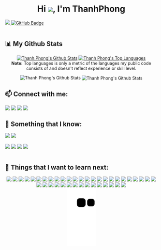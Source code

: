 <h1 align="center">Hi <img src="https://raw.githubusercontent.com/MartinHeinz/MartinHeinz/master/wave.gif" width="30px">, I'm ThanhPhong</h1>


<a href="https://github.com/Meghna-DAS/github-profile-views-counter">
    <img src="https://komarev.com/ghpvc/?username=HiImPhong">
</a>
<a href="https://github.com/HiImPhong?tab=followers"><img src="https://img.shields.io/github/followers/HiImPhong?label=Followers&style=social" alt="GitHub Badge"></a>
</br>
</br>

## 📊 My Github Stats

<p align="center">
  <a href="https://github.com/HiImPhong/github-readme-stats"><img alt="Thanh Phong's Github Stats" wight="400px" height="150px" src="https://github-readme-stats.vercel.app/api?username=HiImPhong&count_private=true&show_icons=true&theme=tokyonight&hide_border=true" /></a>
  <a href="https://github.com/HiImPhong/github-readme-stats"><img alt="Thanh Phong's Top Languages" width="autoauto" height="150px" src="https://github-readme-stats.vercel.app/api/top-langs/?username=HiImPhong&layout=compact&theme=tokyonight&hide_border=true" /></a>
<br/>
<b>Note:</b> Top languages is only a metric of the languages my public code consists of and doesn't reflect experience or skill level.
</p>
<p align="center">
<img width="autoauto" height="150px" alt="Thanh Phong's Github Stats" src="https://github-readme-streak-stats.herokuapp.com/?user=HiImPhong&theme=react&hide_border=true" />
<img align="center" height="240px" wight="auto" alt="Thanh Phong's Github Stats" src="https://activity-graph.herokuapp.com/graph?username=HiImPhong&theme=react-dark&hide_border=true" />
</p>

## 📫 Connect with me:

<p align="left">
<a href = ""><img src="https://img.icons8.com/fluent/48/000000/linkedin.png"/></a>
<a href = ""><img src="https://img.icons8.com/fluent/48/000000/twitter.png"/></a>
<a href = ""><img src="https://img.icons8.com/fluent/48/000000/instagram-new.png"/></a>
<a href = ""><img src="https://img.icons8.com/fluent/48/000000/facebook.png"/></a>
</p>

## 🚀 Something that I know:
<a><img src="https://img.shields.io/badge/HTML5-E34F26?style=for-the-badge&logo=html5&logoColor=white"></a>
<a><img src="https://img.shields.io/badge/CSS3-1572B6?style=for-the-badge&logo=css3&logoColor=white"></a>
</br>
</br>
<a><img src="https://img.shields.io/badge/Wordpress-21759B?style=for-the-badge&logo=wordpress&logoColor=white"></a>
<a><img src="https://img.shields.io/badge/Wix-000?style=for-the-badge&logo=wix&logoColor=white"></a>
<a><img src="https://img.shields.io/badge/-WooCommerce-96588A?style=for-the-badge&labelColor=black&logo=WooCommerce&logoColor=96588A)"></a>
<a><img src="https://img.shields.io/badge/Blogger-FF5722?style=for-the-badge&logo=blogger&logoColor=white"></a>
</br>
</br>




## 🎯 Things that I want to learn next:

<p align="center">
<a><img src="https://img.shields.io/badge/Bootstrap-563D7C?style=for-the-badge&logo=bootstrap&logoColor=white"></a>
<a><img src="https://img.shields.io/badge/-Materialize-252B2D?style=for-the-badge&labelColor=EF1970&logo=Matomo&logoColor=EF1970)"></a>
<a><img src="https://img.shields.io/badge/-Bulma-00D1B2?style=for-the-badge&labelColor=black&logo=Bulma&logoColor=00D1B2)"></a>
<a><img src="https://img.shields.io/badge/Tailwind_CSS-38B2AC?style=for-the-badge&logo=tailwind-css&logoColor=white"></a>
<a><img src="https://img.shields.io/badge/JavaScript-323330?style=for-the-badge&logo=javascript&logoColor=F7DF1E"></a>
<a><img src="https://img.shields.io/badge/-JSON-000000?style=for-the-badge&labelColor=000000&logo=JSON&logoColor=000000)"></a>
<a><img src="https://img.shields.io/badge/Sass-CC6699?style=for-the-badge&logo=sass&logoColor=white"></a>
<a><img src="https://img.shields.io/badge/Gulp-CF4647?style=for-the-badge&logo=gulp&logoColor=white"></a>
<a><img src="https://img.shields.io/badge/Pug-E3C29B?style=for-the-badge&logo=pug&logoColor=black"></a>
<a><img src="https://img.shields.io/badge/Chart.js-FF6384?style=for-the-badge&logo=chartdotjs&logoColor=white"></a>
<a><img src="https://img.shields.io/badge/TypeScript-007ACC?style=for-the-badge&logo=typescript&logoColor=white"></a>
<a><img src="https://img.shields.io/badge/Webpack-8DD6F9?style=for-the-badge&logo=Webpack&logoColor=white"></a>
<a><img src="https://img.shields.io/badge/React-20232A?style=for-the-badge&logo=react&logoColor=61DAFB"></a>
<a><img src="https://img.shields.io/badge/Redux-593D88?style=for-the-badge&logo=redux&logoColor=white"></a>
<a><img src="https://img.shields.io/badge/React_Router-CA4245?style=for-the-badge&logo=react-router&logoColor=white"></a>
<a><img src="https://img.shields.io/badge/Postman-FF6C37?style=for-the-badge&logo=Postman&logoColor=white"></a>
<a><img src="https://img.shields.io/badge/Redux%20saga-86D46B?style=for-the-badge&logo=redux%20saga&logoColor=999999"></a>
<a><img src="https://img.shields.io/badge/styled--components-DB7093?style=for-the-badge&logo=styled-components&logoColor=white"></a>
<a><img src="https://img.shields.io/badge/Material%20UI-007FFF?style=for-the-badge&logo=mui&logoColor=white"></a>
<a><img src="https://img.shields.io/badge/semantic%20ui%20react-35BDB2?style=for-the-badge&logo=semanticuireact&logoColor=white"></a>
<a><img src="https://img.shields.io/badge/Chakra--UI-319795?style=for-the-badge&logo=chakra-ui&logoColor=white"></a>
<a><img src="https://img.shields.io/badge/eslint-3A33D1?style=for-the-badge&logo=eslint&logoColor=white"></a>
<a><img src="https://img.shields.io/badge/-JSON%20Web%20Tokens-000000?style=for-the-badge&labelColor=black&logo=JSONWebTokens&logoColor=000000)"></a>
<a><img src="https://img.shields.io/badge/react%20table-FF4154?style=for-the-badge&logo=react%20table&logoColor=white"></a>
<a><img src="https://img.shields.io/badge/firebase-ffca28?style=for-the-badge&logo=firebase&logoColor=black"></a>
<a><img src="https://img.shields.io/badge/-Next.JS-000000?style=for-the-badge&labelColor=black&logo=Next.js&logoColor=000000)"></a>
<a><img src="https://img.shields.io/badge/VIM-%2311AB00.svg?&style=for-the-badge&logo=vim&logoColor=white"></a>
<a><img src="https://img.shields.io/badge/Vue.js-35495E?style=for-the-badge&logo=vuedotjs&logoColor=4FC08D"></a>
<a><img src="https://img.shields.io/badge/Vite-B73BFE?style=for-the-badge&logo=vite&logoColor=FFD62E"></a>
<a><img src="https://img.shields.io/badge/nuxt.js-00C58E?style=for-the-badge&logo=nuxtdotjs&logoColor=white"></a>
<a><img src="https://img.shields.io/badge/Vuetify-1867C0?style=for-the-badge&logo=vuetify&logoColor=white"></a>
<a><img src="https://img.shields.io/badge/Node.js-339933?style=for-the-badge&logo=nodedotjs&logoColor=white"></a>
<a><img src="https://img.shields.io/badge/MongoDB-4EA94B?style=for-the-badge&logo=mongodb&logoColor=white"></a>
<a><img src="https://img.shields.io/badge/-Mongoose-A70023?style=for-the-badge&labelColor=black&logo=Mozilla&logoColor=A70023)"></a>
<a><img src="https://img.shields.io/badge/Express.js-000000?style=for-the-badge&logo=express&logoColor=white"></a>
<a><img src="https://img.shields.io/badge/-Socket.IO-010101?style=for-the-badge&labelColor=black&logo=socket.io&logoColor=010101)"></a>
<a><img src="https://img.shields.io/badge/Handlebars.js-f0772b?style=for-the-badge&logo=handlebarsdotjs&logoColor=black"></a>
<a><img src="https://img.shields.io/badge/Svelte-4A4A55?style=for-the-badge&logo=svelte&logoColor=FF3E00"></a>
<a><img src="https://img.shields.io/badge/npm-CB3837?style=for-the-badge&logo=npm&logoColor=white"></a>
<a><img src="https://img.shields.io/badge/strapi-2e7eea?style=for-the-badge&logo=strapi&logoColor=white"></a>
<br/>
<a><img src="https://raw.githubusercontent.com/rafaballerini/rafaballerini/c173cc26cc50560e1f682c83bd76aa6956aab2f4/github-contribution-grid-snake.svg"></a>
</p>



